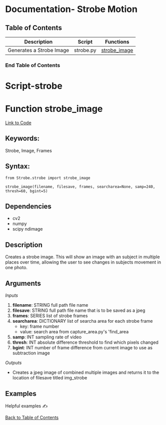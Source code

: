 # Documentation- Strobe Motion

## Table of Contents 
| Description | Script |Functions |
| ------------- | ------------- | ------------- |
| Generates a Strobe Image| strobe.py | [strobe_image](#function-strobe_image) |

### End Table of Contents  <br/>

# Script-strobe
# Function strobe_image

[Link to Code](https://github.com/USCBiomechanicsLab/labcodes/blob/master/Strobe/strobe.py)

## Keywords:

Strobe, Image, Frames

## Syntax: 
```
from Strobe.strobe import strobe_image

strobe_image(filename, filesave, frames, searcharea=None, samp=240, thresh=60, bgint=5)
```

## Dependencies

* cv2
* numpy
* scipy ndimage


## Description 

Creates a strobe image. This will show an image with an subject in multiple places over time, allowing the user to see changes in subjects movement in one photo. 


## Arguments

*Inputs* 

1. **filename**: STRING full path file name
2. **filesave**: STRING full path file name that is to be saved as a jpeg
3. **frames**: SERIES list of strobe frames
4. **searcharea**: DICTIONARY list of searcha area for each strobe frame
    * key: frame number
    * value: search area from capture_area.py's 'find_area
5. **samp**: INT sampling rate of video
6. **thresh**: INT absolute difference threshold to find which pixels changed
7. **bgint**: INT number of frame difference from current image to use as subtraction image


*Outputs*

* Creates a jpeg image of combined multiple images and returns it to the location of filesave titled img_strobe


## Examples

Helpful examples :writing_hand:

[Back to Table of Contents](#table-of-contents)
